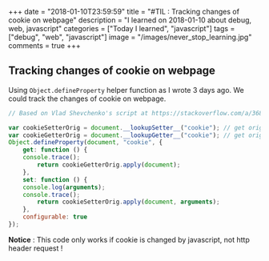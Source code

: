 +++
date = "2018-01-10T23:59:59"
title = "#TIL : Tracking changes of cookie on webpage"
description = "I learned on 2018-01-10 about debug, web, javascript"
categories = ["Today I learned", "javascript"]
tags = ["debug", "web", "javascript"]
image = "/images/never_stop_learning.jpg"
comments = true
+++



## Tracking changes of cookie on webpage

Using `Object.defineProperty` helper function as I wrote 3 days ago. We could track the changes of cookie on webpage.

```js
// Based on Vlad Shevchenko's script at https://stackoverflow.com/a/36826049

var cookieSetterOrig = document.__lookupSetter__("cookie"); // get origin setter function
var cookieGetterOrig = document.__lookupGetter__("cookie"); // get origin getter function
Object.defineProperty(document, "cookie", {
    get: function () {
	console.trace();
        return cookieGetterOrig.apply(document);
    },
    set: function () {
	console.log(arguments);
	console.trace();
        return cookieSetterOrig.apply(document, arguments);
    },
    configurable: true
});
```

**Notice** : This code only works if cookie is changed by javascript, not http header request !
